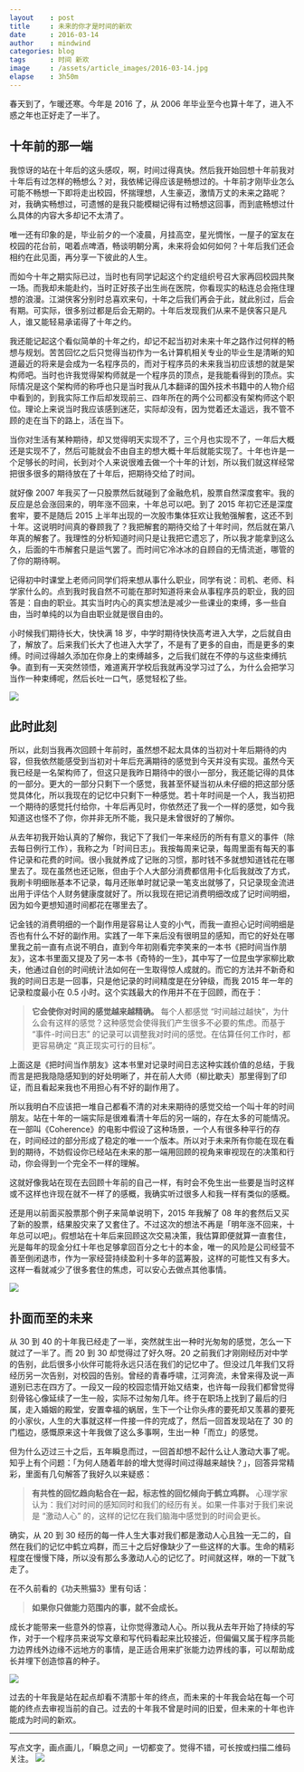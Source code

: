 ```yaml
---
layout    : post
title     : 未来的你才是时间的新欢
date      : 2016-03-14
author    : mindwind
categories: blog
tags      : 时间 新欢
image     : /assets/article_images/2016-03-14.jpg
elapse    : 3h50m
---
```



春天到了，乍暖还寒。今年是 2016 了，从 2006 年毕业至今也算十年了，进入不惑之年也正好走了一半了。

## 十年前的那一端
我惊讶的站在十年后的这头感叹，啊，时间过得真快。然后我开始回想十年前我对十年后有过怎样的畅想么？对，我依稀记得应该是畅想过的。十年前才刚毕业怎么可能不畅想一下即将走出校园，怀揣理想，人生豪迈，激情万丈的未来之路呢？对，我确实畅想过，可遗憾的是我只能模糊记得有过畅想这回事，而到底畅想过什么具体的内容大多却记不太清了。

唯一还有印象的是，毕业前夕的一个凌晨，月挂高空，星光惆怅，一屋子的室友在校园的花台前，喝着点啤酒，畅谈明朝分离，未来将会如何如何？十年后我们还会相约在此见面，再分享一下彼此的人生。

而如今十年之期实际已过，当时也有同学记起这个约定组织号召大家再回校园共聚一场。而我却未能赴约，当时正好孩子出生尚在医院，你看现实的粘连总会拖住理想的浪漫。江湖侠客分别时总喜欢来句，十年之后我们再会于此，就此别过，后会有期。可实际，很多别过都是后会无期的。十年后发现我们从来不是侠客只是凡人，谁又能轻易承诺得了十年之约。


我还能记起这个看似简单的十年之约，却记不起当初对未来十年之路作过何样的畅想与规划。苦苦回忆之后只觉得当初作为一名计算机相关专业的毕业生是清晰的知道最近的将来是会成为一名程序员的，而对于程序员的未来我当初应该想的就是架构师吧。当时也许我觉得架构师就是一个程序员的顶点，是我能看得到的顶点。实际情况是这个架构师的称呼也只是当时我从几本翻译的国外技术书籍中的人物介绍中看到的，到我实际工作后却发现前三、四年所在的两个公司都没有架构师这个职位。理论上来说当时我应该感到迷茫，实际却没有，因为觉着还太遥远，我不管不顾的走在当下的路上，活在当下。


当你对生活有某种期待，却又觉得明天实现不了，三个月也实现不了，一年后大概还是实现不了，然后可能就会不由自主的想大概十年后就能实现了。十年也许是一个足够长的时间，长到对个人来说很难去做一个十年的计划，所以我们就这样经常把很多很多的期待放在了十年后，把期待交给了时间。


就好像 2007 年我买了一只股票然后就碰到了金融危机，股票自然深度套牢。我的反应是总会涨回来的，明年涨不回来，十年总可以吧。到了 2015 年初它还是深度套牢，要不是随后 2015 上半年出现的一次股市集体狂欢让我勉强解套，这还不到十年。这说明时间真的眷顾我了？我把解套的期待交给了十年时间，然后就在第八年真的解套了。我理性的分析知道时间只是让我把它遗忘了，所以我才能拿到这么久，后面的牛市解套只是运气罢了。而时间它冷冰冰的自顾自的无情流逝，哪管的了你的期待啊。


记得初中时课堂上老师问同学们将来想从事什么职业，同学有说：司机、老师、科学家什么的。点到我时我自然不可能在那时知道将来会从事程序员的职业，我的回答是：自由的职业。其实当时内心的真实想法是减少一些课业的束缚，多一些自由，当时单纯的以为自由职业就是很自由的。

小时候我们期待长大，快快满 18 岁，中学时期待快快高考进入大学，之后就自由了，解放了。后来我们长大了也进入大学了，不是有了更多的自由，而是更多的束缚。时间过得越久添加在你身上的束缚越多，之后我们就在不停的与这些束缚抗争。直到有一天突然领悟，难道离开学校后我就再没学习过了么，为什么会把学习当作一种束缚呢，然后长吐一口气，感觉轻松了些。

![](/assets/article_images/2016-03-14-1.jpg)

## 此时此刻
所以，此刻当我再次回顾十年前时，虽然想不起太具体的当初对十年后期待的内容，但我依然能感受到当初对十年后充满期待的感觉到今天并没有实现。虽然今天我已经是一名架构师了，但这只是我昨日期待中的很小一部分，我还能记得的具体的一部分。更大的一部分只剩下一个感觉，我甚至怀疑当初从未仔细的把这部分感觉具体化，所以我现在的记忆中只剩下一种感觉。若十年时间是一个人，我当初把一个期待的感觉托付给你，十年后再见时，你依然还了我一个一样的感觉，如今我知道这也怪不了你，你并非无所不能，我只是未曾很好的了解你。


从去年初我开始认真的了解你，我记下了我们一年来经历的所有有意义的事件（除去每日例行工作），我称之为「时间日志」。我按每周来记录，每周里面有每天的事件记录和花费的时间。很小我就养成了记账的习惯，那时钱不多就想知道钱花在哪里去了。现在虽然也还记账，但由于个人大部分消费都信用卡化后我就改了方式，我刷卡明细账基本不记录，每月还账单时就记录一笔支出就够了，只记录现金流进出用于评估个人财务健康度就好了。所以我现在把记消费明细改成了记时间明细，因为如今更想知道时间都花在哪里去了。


记金钱的消费明细的一个副作用是容易让人变的小气，而我一直担心记时间明细是否也有什么不好的副作用。实践了一年下来后没有很明显的感知，而它的好处在哪里我之前一直有点说不明白，直到今年初刚看完李笑来的一本书《把时间当作朋友》，这本书里面又提及了另一本书《奇特的一生》，其中写了一位昆虫学家柳比歇夫，他通过自创的时间统计法如何在一生取得惊人成就的。而它的方法并不新奇和我的时间日志是一回事，只是他记录的时间精度是在分钟级，而我 2015 年一年的记录粒度最小在 0.5 小时。这个实践最大的作用并不在于回顾，而在于：

  > __它会使你对时间的感觉越来越精确。__ 每个人都感觉 “时间越过越快”，为什么会有这样的感觉？这种感觉会使得我们产生很多不必要的焦虑。而基于 “事件-时间日志” 的记录可以调整我对时间的感觉。在估算任何工作时，都更容易确定 “真正现实可行的目标”。

上面这是《把时间当作朋友》这本书里对记录时间日志这种实践价值的总结，于我而言是把我隐隐感知到的好处明晰了，并在前人大师（柳比歇夫）那里得到了印证，而且看起来我也不用担心有不好的副作用了。


所以我明白不应该把一堆自己都看不清的对未来期待的感觉交给一个叫十年的时间朋友。站在十年的一端实际是很难看清十年后的另一端的，存在太多的可能情况。在一部叫《Coherence》的电影中假设了这种场景，一个人有很多种平行的存在，时间经过的部分形成了稳定的唯一一个版本。所以对于未来所有你能在现在看到的期待，不妨假设你已经站在未来的那一端用回顾的视角来审视现在的决策和行动，你会得到一个完全不一样的理解。


这就好像我站在现在去回顾十年前的自己一样，有时会不免生出一些要是当时这样或不这样也许现在就不一样了的感概，我确实听过很多人和我一样有类似的感概。

还是用以前面买股票那个例子来简单说明下，2015 年我解了 08 年的套然后又买了新的股票，结果股灾来了又套住了。不过这次的想法不再是「明年涨不回来，十年总可以吧」。假想站在十年后来回顾这次交易决策，我估算即便就算一直套住，光是每年的现金分红十年也足够拿回百分之七十的本金，唯一的风险是公司经营不善至倒闭退市，作为一家经营持续盈利十多年的蓝筹股，这样的可能性又有多大。这样一看就减少了很多套住的焦虑，可以安心去做点其他事情。

![](/assets/article_images/2016-03-14-2.jpg)

## 扑面而至的未来
从 30 到 40 的十年我已经走了一半，突然就生出一种时光匆匆的感觉，怎么一下就过了一半了。而 20 到 30 却觉得过了好久呀。20 之前我们才刚刚经历对中学的告别，此后很多小伙伴可能将永远只活在我们的记忆中了。但没过几年我们又将经历另一次告别，对校园的告别。曾经的青春呼啸，江河奔流，未曾来得及说一声道别已志在四方了。一段又一段的校园恋情开始又结束，也许每一段我们都曾觉得刻骨铭心像延续了一生一般，实际不过匆匆几年。终于在职场上找到了最后的归属，走入婚姻的殿堂，安置幸福的蜗居，生下一个让你头疼的要死却又羡慕的要死的小家伙，人生的大事就这样一件接一件的完成了，然后一回首发现站在了 30 的门槛边，感慨原来这十年我做了这么多事啊，生出一种「而立」的感觉。


但为什么迈过三十之后，五年瞬息而过，一回首却想不起什么让人激动大事了呢。知乎上有个问题：「为何人随着年龄的增大觉得时间过得越来越快？」，回答异常精彩，里面有几句解答了我好久以来疑惑：

  > __有共性的回忆趋向粘合在一起，标志性的回忆倾向于鹤立鸡群。__ 心理学家认为：我们对时间的感知同时和我们的经历有关。如果一件事对于我们来说是 “激动人心” 的，这样的记忆在我们脑海中感觉到的时间会更长。

确实，从 20 到 30 经历的每一件人生大事对我们都是激动人心且独一无二的，自然在我们的记忆中鹤立鸡群，而三十之后好像缺少了一些这样的大事。生命的精彩程度在慢慢下降，所以没有那么多激动人心的记忆了。时间就这样，咻的一下就飞走了。

在不久前看的《功夫熊猫3》里有句话：

> __如果你只做能力范围内的事，就不会成长。__

成长才能带来一些意外的惊喜，让你觉得激动人心。所以我从去年开始了持续的写作，对于一个程序员来说写文章和写代码看起来比较接近，但偏偏又属于程序员能力边界线外边缘不远地方的事情，是正适合用来扩张能力边界线的事，可以帮助成长并埋下创造惊喜的种子。

![](/assets/article_images/2016-03-14-3.jpg)

过去的十年我是站在起点却看不清那十年的终点，而未来的十年我会站在每一个可能的终点去审视当前的自己。过去的十年我不曾是时间的旧爱，但未来的十年也许能成为时间的新欢。

---

写点文字，画点画儿，「瞬息之间」一切都变了。觉得不错，可长按或扫描二维码关注。
![](/assets/images/qrcode_wechat_avatar.jpg)
